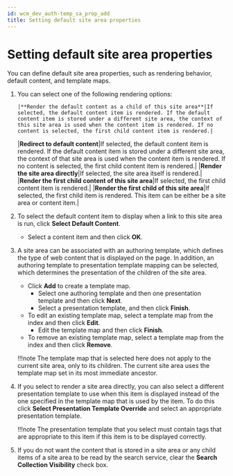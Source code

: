 ```yaml
---
id: wcm_dev_auth-temp_sa_prop_add
title: Setting default site area properties
---
```


# Setting default site area properties

You can define default site area properties, such as rendering behavior, default content, and template maps.

1.  You can select one of the following rendering options:

        |**Render the default content as a child of this site area**|If selected, the default content item is rendered. If the default content item is stored under a different site area, the context of this site area is used when the content item is rendered. If no content is selected, the first child content item is rendered.|
    |**Redirect to default content**|If selected, the default content item is rendered. If the default content item is stored under a different site area, the context of that site area is used when the content item is rendered. If no content is selected, the first child content item is rendered.|
    |**Render the site area directly**|If selected, the site area itself is rendered.|
    |**Render the first child content of this site area**|If selected, the first child content item is rendered.|
    |**Render the first child of this site area**|If selected, the first child item is rendered. This item can be either be a site area or content item.|

2.  To select the default content item to display when a link to this site area is run, click **Select Default Content**.

    -   Select a content item and then click **OK**.
3.  A site area can be associated with an authoring template, which defines the type of web content that is displayed on the page. In addition, an authoring template to presentation template mapping can be selected, which determines the presentation of the children of the site area.

    -   Click **Add** to create a template map.
        -   Select one authoring template and then one presentation template and then click **Next**.
        -   Select a presentation template, and then click **Finish**.
    -   To edit an existing template map, select a template map from the index and then click **Edit**.
        -   Edit the template map and then click **Finish**.
    -   To remove an existing template map, select a template map from the index and then click **Remove**.
    
    !!!note
        The template map that is selected here does not apply to the current site area, only to its children. The current site area uses the template map set in its most immediate ancestor.

4.  If you select to render a site area directly, you can also select a different presentation template to use when this item is displayed instead of the one specified in the template map that is used by the item. To do this click **Select Presentation Template Override** and select an appropriate presentation template.

    !!!note
        The presentation template that you select must contain tags that are appropriate to this item if this item is to be displayed correctly.

5.  If you do not want the content that is stored in a site area or any child items of a site area to be read by the search service, clear the **Search Collection Visibility** check box.


